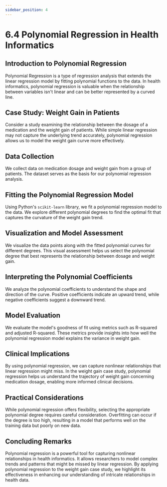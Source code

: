 ```yaml
---
sidebar_position: 4
---
```


# 6.4 Polynomial Regression in Health Informatics

## Introduction to Polynomial Regression

Polynomial Regression is a type of regression analysis that extends the linear regression model by fitting polynomial functions to the data. In health informatics, polynomial regression is valuable when the relationship between variables isn't linear and can be better represented by a curved line.

## Case Study: Weight Gain in Patients

Consider a study examining the relationship between the dosage of a medication and the weight gain of patients. While simple linear regression may not capture the underlying trend accurately, polynomial regression allows us to model the weight gain curve more effectively.

## Data Collection

We collect data on medication dosage and weight gain from a group of patients. The dataset serves as the basis for our polynomial regression analysis.

## Fitting the Polynomial Regression Model

Using Python's `scikit-learn` library, we fit a polynomial regression model to the data. We explore different polynomial degrees to find the optimal fit that captures the curvature of the weight gain trend.

## Visualization and Model Assessment

We visualize the data points along with the fitted polynomial curves for different degrees. This visual assessment helps us select the polynomial degree that best represents the relationship between dosage and weight gain.

## Interpreting the Polynomial Coefficients

We analyze the polynomial coefficients to understand the shape and direction of the curve. Positive coefficients indicate an upward trend, while negative coefficients suggest a downward trend.

## Model Evaluation

We evaluate the model's goodness of fit using metrics such as R-squared and adjusted R-squared. These metrics provide insights into how well the polynomial regression model explains the variance in weight gain.

## Clinical Implications

By using polynomial regression, we can capture nonlinear relationships that linear regression might miss. In the weight gain case study, polynomial regression helps us understand the trajectory of weight gain concerning medication dosage, enabling more informed clinical decisions.

## Practical Considerations

While polynomial regression offers flexibility, selecting the appropriate polynomial degree requires careful consideration. Overfitting can occur if the degree is too high, resulting in a model that performs well on the training data but poorly on new data.

## Concluding Remarks

Polynomial regression is a powerful tool for capturing nonlinear relationships in health informatics. It allows researchers to model complex trends and patterns that might be missed by linear regression. By applying polynomial regression to the weight gain case study, we highlight its effectiveness in enhancing our understanding of intricate relationships in health data.

